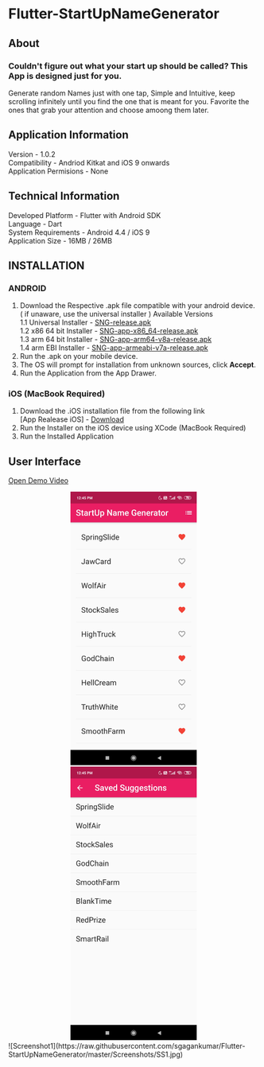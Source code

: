 # Flutter-StartUpNameGenerator
## About
### Couldn't figure out what your start up should be called? This App is designed just for you.
Generate random Names just with one tap, Simple and Intuitive, keep scrolling infinitely until you find the one that is meant for you.
Favorite the ones that grab your attention and choose amoong them later.

## Application Information
Version - 1.0.2 <br>
Compatibility - Andriod Kitkat and iOS 9 onwards <br>
Application Permisions - None <br>

## Technical Information
Developed Platform - Flutter with Android SDK <br>
Language - Dart <br>
System Requirements - Android 4.4 / iOS 9 <br>
Application Size - 16MB / 26MB <br>

## INSTALLATION
### ANDROID
1. Download the Respective .apk file compatible with your android device. ( if unaware, use the universal installer )
  Available Versions <br>
  1.1 Universal Installer     - [SNG-release.apk](https://github.com/sgagankumar/Flutter-StartUpNameGenerator/blob/master/Application%20Release/Android/SNG-release.apk) <br>
  1.2 x86 64 bit Installer    - [SNG-app-x86_64-release.apk](https://github.com/sgagankumar/Flutter-StartUpNameGenerator/blob/master/Application%20Release/Android/SNG-x86_64-release.apk) <br>
  1.3 arm 64 bit Installer    - [SNG-app-arm64-v8a-release.apk](https://github.com/sgagankumar/Flutter-StartUpNameGenerator/raw/master/Application%20Release/Android/SNG-arm64-v8a-release.apk) <br>
  1.4 arm EBI Installer       - [SNG-app-armeabi-v7a-release.apk](https://github.com/sgagankumar/Flutter-StartUpNameGenerator/blob/master/Application%20Release/Android/SNG-armeabi-v7a-release.apk) <br>
2. Run the .apk on your mobile device.
3. The OS will prompt for installation from unknown sources, click **Accept**.
4. Run the Application from the App Drawer.

### iOS (MacBook Required)
1. Download the .iOS installation file from the following link  <br>
  [App Realease iOS]  - [Download](https://github.com/sgagankumar/Flutter-StartUpNameGenerator/blob/master/Application%20Release/iOS/SNG-release.ios)  <br>
2. Run the Installer on the iOS device using XCode (MacBook Required)
3. Run the Installed Application

## User Interface
[Open Demo Video](https://www.github.com/sgagankumar/Flutter-StartUpNameGenerator/raw/master/Screenshots/Demo.mp4)
<div align="center" >
  <img src="https://raw.githubusercontent.com/sgagankumar/Flutter-StartUpNameGenerator/master/Screenshots/SS1.jpg" alt="Application Interface" width=auto height=550px hspace="20"/>
 <img src="https://raw.githubusercontent.com/sgagankumar/Flutter-StartUpNameGenerator/master/Screenshots/SS2.jpg" alt="Application Interface" width=auto height=550pxhspace="20"/>
</div>
![Screenshot1](https://raw.githubusercontent.com/sgagankumar/Flutter-StartUpNameGenerator/master/Screenshots/SS1.jpg)
